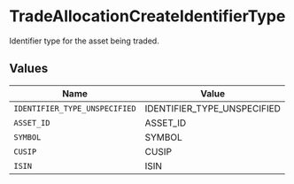 # TradeAllocationCreateIdentifierType

Identifier type for the asset being traded.


## Values

| Name                          | Value                         |
| ----------------------------- | ----------------------------- |
| `IDENTIFIER_TYPE_UNSPECIFIED` | IDENTIFIER_TYPE_UNSPECIFIED   |
| `ASSET_ID`                    | ASSET_ID                      |
| `SYMBOL`                      | SYMBOL                        |
| `CUSIP`                       | CUSIP                         |
| `ISIN`                        | ISIN                          |
